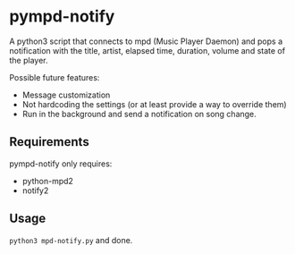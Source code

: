 # pympd-notify

A python3 script that connects to mpd (Music Player Daemon) and pops a notification with the title, artist, elapsed time, duration, volume and state of the player.

Possible future features: 
* Message customization 
* Not hardcoding the settings (or at least provide a way to override them)
* Run in the background and send a notification on song change.

## Requirements

pympd-notify only requires:

* python-mpd2
* notify2

## Usage

` python3 mpd-notify.py ` and done.
